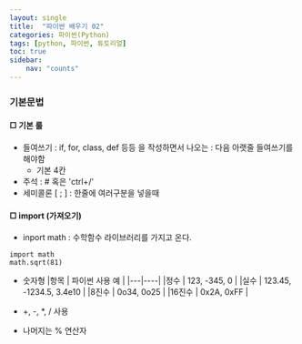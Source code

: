 ```yaml
---
layout: single
title:  "파이썬 배우기 02"
categories: 파이썬(Python)
tags: [python, 파이썬, 튜토리얼]
toc: true
sidebar:
    nav: "counts"
---
```


### 기본문법

#### □ 기본 룰

- 들여쓰기 : if, for, class, def 등등 을 작성하면서 나오는 : 다음 아랫줄 들여쓰기를 해야함
  - 기본 4칸
- 주석 : # 혹은 'ctrl+/'
- 세미콜론 [ ; ] : 한줄에 여러구분을 넣을때

#### □ import (가져오기)
- inport math : 수학함수 라이브러리를 가지고 온다.
```
import math
math.sqrt(81)
```

- 숫자형
|항목  |  파이썬 사용 예 |
|---|----|
|정수   |  123, -345, 0 |
|실수   |  123.45, -1234.5, 3.4e10 |
|8진수  |  0o34, 0o25 |
|16진수 |  0x2A, 0xFF |

- +, -, *, / 사용
- 나머지는 % 연산자

